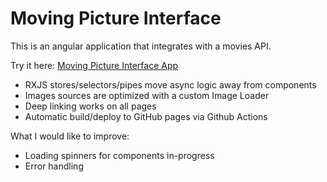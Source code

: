 # Moving Picture Interface
 
This is an angular application that integrates with a movies API.

Try it here: [Moving Picture Interface App](https://mdiehr.github.io/MoviesApp/)

- RXJS stores/selectors/pipes move async logic away from components
- Images sources are optimized with a custom Image Loader
- Deep linking works on all pages
- Automatic build/deploy to GitHub pages via Github Actions

What I would like to improve:

- Loading spinners for components in-progress
- Error handling
